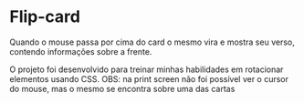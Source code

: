 # Flip-card
Quando o mouse passa por cima do card o mesmo vira e mostra seu verso, contendo informações sobre a frente.


O projeto foi desenvolvido para treinar minhas habilidades em rotacionar elementos usando CSS. 
OBS: na print screen não foi possível ver o cursor do mouse, mas o mesmo se encontra sobre uma das cartas
